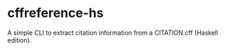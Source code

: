 # cffreference-hs
A simple CLI to extract citation information from a CITATION.cff (Haskell edition).
